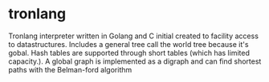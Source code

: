# tronlang
Tronlang interpreter written in Golang and C
initial created to facility access to datastructures. Includes a general tree call the world tree because it's gobal. Hash tables are supported through short tables (which has limited capacity.). A global graph is implemented as a digraph and can find shortest paths with the Belman-ford algorithm
